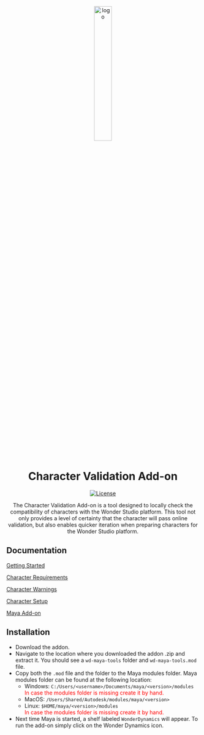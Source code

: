 <p align="center">
  <img src="https://wonderdynamics.com/wp-content/themes/wonder-dynamics-theme-0ykEzQ/assets/images/logo.svg?v1.0" alt="logo" width="30%"/>
</p>

<h1 align="center">
  Character Validation Add-on
</h1>

<div align="center">

  <a href="">![License](https://img.shields.io/badge/License-GPLv3-blue.svg)</a>
</div>

<p align="center">
  The Character Validation Add-on is a tool designed to locally check the compatibility of characters with the Wonder Studio platform. This tool not only provides a level of certainty that the character will pass online validation, but also enables quicker iteration when preparing characters for the Wonder Studio platform.
</p>

## Documentation
[Getting Started](https://help.wonderdynamics.com/character-creation/getting-started)

[Character Requirements](https://help.wonderdynamics.com/character-creation/getting-started/character-requirements)

[Character Warnings](https://help.wonderdynamics.com/character-creation/getting-started/character-warnings)

[Character Setup](https://help.wonderdynamics.com/character-creation/getting-started/character-setup)

[Maya Add-on](https://help.wonderdynamics.com/character-creation/maya-add-on)

## Installation
- Download the addon.
- Navigate to the location where you downloaded the addon .zip and extract it. 
You should see a `wd-maya-tools` folder and `wd-maya-tools.mod` file.
- Copy both the `.mod` file and the folder to the Maya modules folder.
Maya modules folder can be found at the following location:
  - Windows: `C:/Users/<username>/Documents/maya/<version>/modules`\
<span style="color:red">In case the modules folder is missing create it by hand.</span>
  - MacOS: `/Users/Shared/Autodesk/modules/maya/<version>`
  - Linux: `$HOME/maya/<version>/modules`\
<span style="color:red">In case the modules folder is missing create it by hand.</span>
- Next time Maya is started, a shelf labeled `WonderDynamics` will appear.
To run the add-on simply click on the Wonder Dynamics icon.